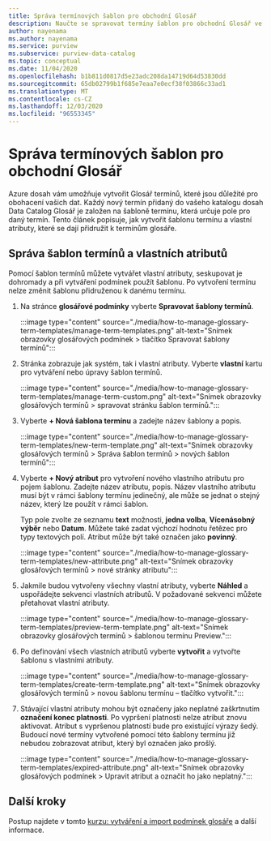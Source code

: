 ```yaml
---
title: Správa termínových šablon pro obchodní Glosář
description: Naučte se spravovat termíny šablon pro obchodní Glosář ve službě Azure dosah Data Catalog.
author: nayenama
ms.author: nayenama
ms.service: purview
ms.subservice: purview-data-catalog
ms.topic: conceptual
ms.date: 11/04/2020
ms.openlocfilehash: b1b811d0817d5e23adc208da14719d64d53830dd
ms.sourcegitcommit: 65db02799b1f685e7eaa7e0ecf38f03866c33ad1
ms.translationtype: MT
ms.contentlocale: cs-CZ
ms.lasthandoff: 12/03/2020
ms.locfileid: "96553345"
---
```

# <a name="how-to-manage-term-templates-for-business-glossary"></a>Správa termínových šablon pro obchodní Glosář

Azure dosah vám umožňuje vytvořit Glosář termínů, které jsou důležité pro obohacení vašich dat. Každý nový termín přidaný do vašeho katalogu dosah Data Catalog Glosář je založen na šabloně termínu, která určuje pole pro daný termín. Tento článek popisuje, jak vytvořit šablonu termínu a vlastní atributy, které se dají přidružit k termínům glosáře.

## <a name="manage-term-templates-and-custom-attributes"></a>Správa šablon termínů a vlastních atributů

Pomocí šablon termínů můžete vytvářet vlastní atributy, seskupovat je dohromady a při vytváření podmínek použít šablonu. Po vytvoření termínu nelze změnit šablonu přidruženou k danému termínu.

1. Na stránce **glosářové podmínky** vyberte **Spravovat šablony termínů**.

   :::image type="content" source="./media/how-to-manage-glossary-term-templates/manage-term-templates.png" alt-text="Snímek obrazovky glosářových podmínek > tlačítko Spravovat šablony termínů":::

2. Stránka zobrazuje jak systém, tak i vlastní atributy. Vyberte **vlastní** kartu pro vytváření nebo úpravy šablon termínů.

   :::image type="content" source="./media/how-to-manage-glossary-term-templates/manage-term-custom.png" alt-text="Snímek obrazovky glosářových termínů > spravovat stránku šablon termínů.":::

3. Vyberte **+ Nová šablona termínu** a zadejte název šablony a popis.

   :::image type="content" source="./media/how-to-manage-glossary-term-templates/new-term-template.png" alt-text="Snímek obrazovky glosářových termínů > Správa šablon termínů > nových šablon termínů":::

4. Vyberte **+ Nový atribut** pro vytvoření nového vlastního atributu pro pojem šablonu. Zadejte název atributu, popis. Název vlastního atributu musí být v rámci šablony termínu jedinečný, ale může se jednat o stejný název, který lze použít v rámci šablon.

   Typ pole zvolte ze seznamu **text** možnosti, **jedna volba**, **Vícenásobný výběr** nebo  **Datum**. Můžete také zadat výchozí hodnotu řetězec pro typy textových polí.  Atribut může být také označen jako **povinný**.

   :::image type="content" source="./media/how-to-manage-glossary-term-templates/new-attribute.png" alt-text="Snímek obrazovky glosářových termínů > nové stránky atributu":::

5. Jakmile budou vytvořeny všechny vlastní atributy, vyberte **Náhled** a uspořádejte sekvenci vlastních atributů. V požadované sekvenci můžete přetahovat vlastní atributy.

   :::image type="content" source="./media/how-to-manage-glossary-term-templates/preview-term-template.png" alt-text="Snímek obrazovky glosářových termínů > šablonou termínu Preview.":::

6. Po definování všech vlastních atributů vyberte **vytvořit** a vytvořte šablonu s vlastními atributy.

   :::image type="content" source="./media/how-to-manage-glossary-term-templates/create-term-template.png" alt-text="Snímek obrazovky glosářových termínů > novou šablonu termínu – tlačítko vytvořit.":::

7. Stávající vlastní atributy mohou být označeny jako neplatné zaškrtnutím **označení konec platnosti**. Po vypršení platnosti nelze atribut znovu aktivovat. Atribut s vypršenou platností bude pro existující výrazy šedý. Budoucí nové termíny vytvořené pomocí této šablony termínu již nebudou zobrazovat atribut, který byl označen jako prošlý.

   :::image type="content" source="./media/how-to-manage-glossary-term-templates/expired-attribute.png" alt-text="Snímek obrazovky glosářových podmínek > Upravit atribut a označit ho jako neplatný.":::

## <a name="next-steps"></a>Další kroky

Postup najdete v tomto [kurzu: vytváření a import podmínek glosáře](tutorial-import-create-glossary-terms.md) a další informace.
